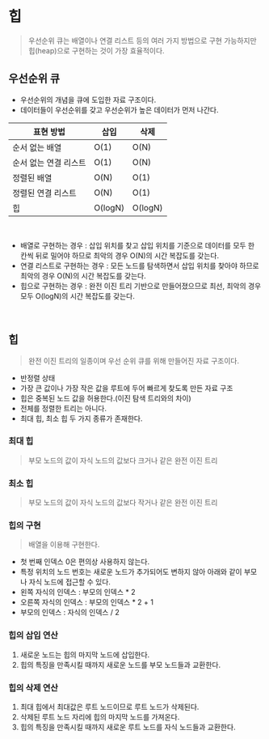 # 힙

> 우선순위 큐는 배열이나 연결 리스트 등의 여러 가지 방법으로 구현 가능하지만 힙(heap)으로 구현하는 것이 가장 효율적이다.

## 우선순위 큐

- 우선순위의 개념을 큐에 도입한 자료 구조이다.
- 데이터들이 우선순위를 갖고 우선순위가 높은 데이터가 먼저 나간다.

| 표현 방법             | 삽입    | 삭제    |
| --------------------- | ------- | ------- |
| 순서 없는 배열        | O(1)    | O(N)    |
| 순서 없는 연결 리스트 | O(1)    | O(N)    |
| 정렬된 배열           | O(N)    | O(1)    |
| 정렬된 연결 리스트    | O(N)    | O(1)    |
| 힙                    | O(logN) | O(logN) |

<br />

- 배열로 구현하는 경우 : 삽입 위치를 찾고 삽입 위치를 기준으로 데이터를 모두 한 칸씩 뒤로 밀어야 하므로 최악의 경우 O(N)의 시간 복잡도를 갖는다.
- 연결 리스트로 구현하는 경우 : 모든 노드를 탐색하면서 삽입 위치를 찾아야 하므로 최악의 경우 O(N)의 시간 복잡도를 갖는다.
- 힙으로 구현하는 경우 : 완전 이진 트리 기반으로 만들어졌으므로 최선, 최악의 경우 모두 O(logN)의 시간 복잡도를 갖는다.

<br />

## 힙

> 완전 이진 트리의 일종이며 우선 순위 큐를 위해 만들어진 자료 구조이다.

- 반정렬 상태
- 가장 큰 값이나 가장 작은 값을 루트에 두어 빠르게 찾도록 만든 자료 구조
- 힙은 중복된 노드 값을 허용한다.(이진 탐색 트리와의 차이)
- 전체를 정렬한 트리는 아니다.
- 최대 힙, 최소 힙 두 가지 종류가 존재한다.

### 최대 힙

> 부모 노드의 값이 자식 노드의 값보다 크거나 같은 완전 이진 트리

### 최소 힙

> 부모 노드의 값이 자식 노드의 값보다 작거나 같은 완전 이진 트리

### 힙의 구현

> 배열을 이용해 구현한다.

- 첫 번째 인덱스 0은 편의상 사용하지 않는다.
- 특정 위치의 노드 번호는 새로운 노드가 추가되어도 변하지 않아 아래와 같이 부모나 자식 노드에 접근할 수 있다.
- 왼쪽 자식의 인덱스 : 부모의 인덱스 \* 2
- 오른쪽 자식의 인덱스 : 부모의 인덱스 \* 2 + 1
- 부모의 인덱스 : 자식의 인덱스 / 2

### 힙의 삽입 연산

1. 새로운 노드는 힙의 마지막 노드에 삽입한다.
2. 힙의 특징을 만족시킬 때까지 새로운 노드를 부모 노드들과 교환한다.

### 힙의 삭제 연산

1. 최대 힙에서 최대값은 루트 노드이므로 루트 노드가 삭제된다.
2. 삭제된 루트 노드 자리에 힙의 마지막 노드를 가져온다.
3. 힙의 특징을 만족시킬 때까지 새로운 루트 노드를 자식 노드들과 교환한다.
